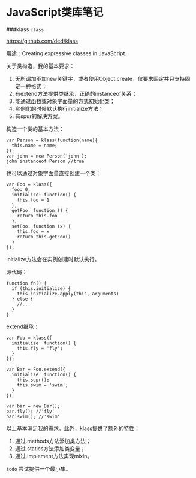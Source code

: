 JavaScript类库笔记
=======

###klass
`class`

<https://github.com/ded/klass>

用途：Creating expressive classes in JavaScript.

关于类构造，我的基本要求：

1. 无所谓加不加new关键字，或者使用Object.create，仅要求固定并只支持固定一种格式；
2. 有extend方法提供类继承，正确的instanceof关系；
3. 能通过函数或对象字面量的方式初始化类；
4. 实例化的时候默认执行initialize方法；
5. 有spur的解决方案。

构造一个类的基本方法：

<pre><code>var Person = klass(function(name){
  this.name = name;
});
var john = new Person('john');
john instanceof Person //true</code></pre>

也可以通过对象字面量直接创建一个类：

<pre><code>var Foo = klass({
  foo: 0,
  initialize: function() {
    this.foo = 1
  },
  getFoo: function () {
    return this.foo
  },
  setFoo: function (x) {
    this.foo = x
    return this.getFoo()
  }
});</code></pre>

initialize方法会在实例创建时默认执行。

源代码：

<pre><code>function fn() {
  if (this.initialize) {
    this.initialize.apply(this, arguments)
  } else {
    //...
  }
}</code></pre>

extend继承：

<pre><code>var Foo = klass({
  initialize: function() {
    this.fly = 'fly';
  }
});

var Bar = Foo.extend({
  initialize: function() {
    this.supr();
    this.swim = 'swim';
  }
});

var bar = new Bar();
bar.fly(); //'fly'
bar.swim(); //'swim'
</code></pre>


以上基本满足我的需求。此外，klass提供了额外的特性：

1. 通过.methods方法添加类方法；
2. 通过.statics方法添加类变量；
3. 通过.implement方法实现mixin。

`todo` 尝试提供一个最小集。